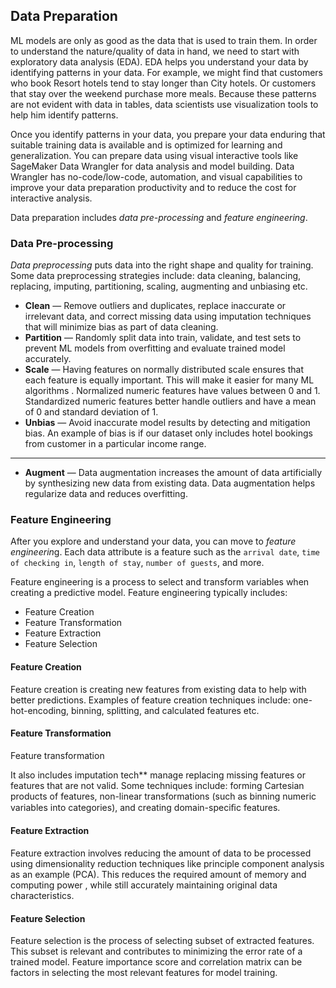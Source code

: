 ## Data Preparation

ML models are only as good as the data that is used to train them. In order to understand the nature/quality of data in hand, we need to start with exploratory data analysis (EDA). EDA helps you understand your data by identifying patterns in your data. For example, we might find that customers who book Resort hotels tend to stay longer than City hotels. Or customers that stay over the weekend purchase more meals. Because these patterns are not evident with data in tables, data scientists use visualization tools to help him identify patterns. 

Once you identify patterns in your data, you prepare your data enduring that suitable training data is available and is optimized for learning and generalization. You can prepare data using visual interactive tools like SageMaker Data Wrangler for data analysis and model building. Data Wrangler has no-code/low-code, automation, and visual capabilities to improve your data preparation productivity and to reduce the cost for interactive analysis.

Data preparation includes *data pre-processing* and *feature engineering*.

### Data Pre-processing

*Data preprocessing* puts data into the right shape and quality for training. Some data preprocessing strategies include: data cleaning, balancing, replacing, imputing, partitioning, scaling, augmenting and unbiasing etc.

* **Clean** — Remove outliers and duplicates, replace inaccurate or irrelevant data, and correct missing data using imputation techniques that will minimize bias as part of data cleaning.
* **Partition** — Randomly split data into train, validate, and test sets to prevent ML models from overfitting and evaluate trained model accurately.
* **Scale** — Having features on normally distributed scale ensures that each feature is equally important. This will make it easier for many ML algorithms . Normalized numeric features have values between 0 and 1. Standardized numeric features better handle outliers and have a mean of 0 and standard deviation of 1.
* **Unbias** — Avoid inaccurate model results by detecting and mitigation bias. An example of bias is if our dataset only includes hotel bookings from customer in a particular income range.
* **
* **Augment** — Data augmentation increases the amount of data artificially by synthesizing new data from existing data. Data augmentation helps regularize data and reduces overfitting.

### Feature Engineering

After you explore and understand your data, you can move to *feature engineerin*g. Each data attribute is a feature such as the `arrival date`, `time of checking in`, `length of stay`, `number of guests`, and more. 

Feature engineering is a process to select and transform variables when creating a predictive model. Feature engineering typically includes: 
* Feature Creation
* Feature Transformation
* Feature Extraction
* Feature Selection

#### Feature Creation
Feature creation is creating new features from existing data to help with better predictions. Examples of feature creation techniques include: one-hot-encoding, binning, splitting, and calculated features etc.

#### Feature Transformation
Feature transformation 

It also includes imputation tech** manage replacing missing features or features that are not valid. Some techniques include: forming Cartesian products of features, non-linear transformations (such as binning numeric variables into categories), and creating domain-speciﬁc features.

#### Feature Extraction
Feature extraction involves reducing the amount of data to be processed using dimensionality reduction techniques like principle component analysis as an example (PCA). This reduces the required amount of memory and computing power , while still accurately maintaining original data characteristics.

#### Feature Selection
Feature selection is the process of selecting subset of extracted features. This subset is relevant and contributes to minimizing the error rate of a trained model. Feature importance score and correlation matrix can be factors in selecting the most relevant features for model training.